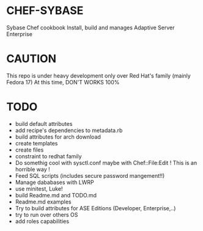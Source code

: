 CHEF-SYBASE
===========
Sybase Chef cookbook
Install, build and manages Adaptive Server Enterprise  

CAUTION
==========
This repo is under heavy development only over Red Hat's family (mainly Fedora 17)
At this time, DON'T WORKS 100%




TODO
==========
 
* build default attributes
* add recipe's dependencies to metadata.rb
* build attributes for arch download 
* create templates
* create files
* constraint to redhat family
* Do somethig cool with sysctl.conf  maybe with Chef::File:Edit ! This is an horrible way !
* Feed  SQL scripts (includes secure password mangement!!)
* Manage dababases with LWRP
* use minitest, Luke!
* build Readme.md and TODO.md 
* Readme.md examples
* Try to build attributes for ASE Editions (Developer, Enterprise,..)
* try to run over others OS
* add roles capabilities


